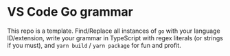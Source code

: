 # VS Code Go grammar

This repo is a template. Find/Replace all instances of `go` with your language ID/extension, write your grammar in TypeScript with regex literals (or strings if you must), and `yarn build` / `yarn package` for fun and profit.
